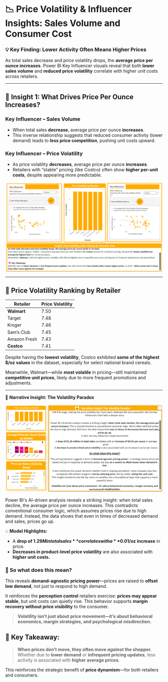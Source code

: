 # 📉 Price Volatility & Influencer Insights: Sales Volume and Consumer Cost

### 💡 Key Finding: Lower Activity Often Means Higher Prices

As total sales decrease and price volatility drops, the **average price per ounce increases**. Power BI Key Influencer visuals reveal that both **lower sales volume** and **reduced price volatility** correlate with higher unit costs across retailers.

---

## 🧠 Insight 1: What Drives Price Per Ounce Increases?

### Key Influencer – Sales Volume
- When total sales **decrease**, average price per ounce **increases**.
- This inverse relationship suggests that reduced consumer activity (lower demand) leads to **less price competition**, pushing unit costs upward.

### Key Influencer – Price Volatility
- As price volatility **decreases**, average price per ounce **increases**.
- Retailers with “stable” pricing (like Costco) often show **higher per-unit costs**, despite appearing more predictable.

![Price Volatility and Key Influencers](../../Images/Price_Volatility_and_Key_Influencers.png.png)

---

## 🔎 Price Volatility Ranking by Retailer

| Retailer       | Price Volatility |
|----------------|------------------|
| **Walmart**     | 7.50             |
| Target         | 7.48             |
| Kroger         | 7.46             |
| Sam’s Club     | 7.45             |
| Amazon Fresh   | 7.43             |
| **Costco**      | 7.41             |

Despite having the **lowest volatility**, Costco exhibited **some of the highest $/oz values** in the dataset, especially for select national brand cereals.

Meanwhile, Walmart—while **most volatile** in pricing—still maintained **competitive unit prices**, likely due to more frequent promotions and adjustments.

---

🧠 **Narrative Insight: The Volatility Paradox**

![Narrative Insight – The Volatility Paradox](../../Images/narrative_insight_volatility_paradox.png)

Power BI's AI-driven analysis reveals a striking insight: when total sales decline, the average price per ounce increases. This contradicts conventional consumer logic, which assumes prices rise due to high demand. Instead, the data shows that even in times of decreased demand and sales, prices go up.

💡 **Model Highlights:**
- A **drop of $1.29M in total sales** correlates with a **$0.01/oz increase** in price.
- **Decreases in product-level price volatility** are also associated with **higher unit costs.**

### 🧩 So what does this mean?

This reveals **demand-agnostic pricing power**—prices are raised to **offset low demand**, not just to respond to high demand.

It reinforces the **perception control** retailers exercise: **prices may appear stable**, but unit costs can quietly rise. This behavior supports **margin recovery without price visibility** to the consumer.

> **Volatility isn’t just about price movement—it’s about behavioral economics, margin strategies, and psychological misdirection.**


## 🧠 Key Takeaway:
> **When prices don’t move, they often move *against* the shopper.**  
Whether due to **lower demand** or **infrequent pricing updates**, less activity is associated with **higher average prices**.

This reinforces the strategic benefit of **price dynamism**—for both retailers and consumers.
